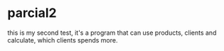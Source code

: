 # parcial2
this is my second test, it's a program that can use products, clients and calculate, which clients spends more.
